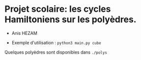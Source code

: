 # Projet scolaire: les cycles Hamiltoniens sur les polyèdres.
- Anis HEZAM


- Exemple d'utilisation :  ```python3 main.py cube```

Quelques polyèdres sont disponibles dans ```./polys```

